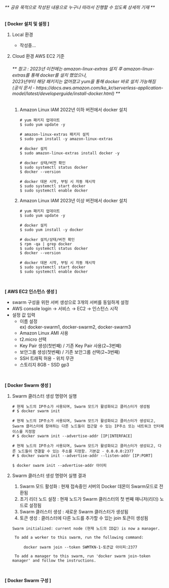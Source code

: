 <h6>** 공유 목적으로 작성된 내용으로 누구나 따라서 진행할 수 있도록 상세히 기재 **</h6>

**[ Docker 설치 및 설정 ]**
1. Local 환경
   - 작성중...

2. Cloud 환경 AWS EC2 기준
   <h6>** 참고 : 2023년 이전에는 amazon-linux-extras 설치 후 amazon-linux-extras를 통해 docker를 설치 했었으나,<br>
   2023년부터 해당 패키지는 없어졌고 yum을 통해 docker 바로 설치 가능해짐<br>
   (공식 문서 - https://docs.aws.amazon.com/ko_kr/serverless-application-model/latest/developerguide/install-docker.html) **</h6>

   1. Amazon Linux IAM 2022년 이하 버전에서 docker 설치
      ~~~
      # yum 패키지 업데이트
      $ sudo yum update -y
   
      # amazon-linux-extras 패키지 설치
      $ sudo yum install -y amazon-linux-extras
   
      # docker 설치
      $ sudo amazon-linux-extras install docker -y
   
      # docker 상태/버전 확인
      $ sudo systemctl status docker
      $ docker --version
   
      # docker 데몬 시작, 부팅 시 자동 재시작
      $ sudo systemctl start docker
      $ sudo systemctl enable docker
      ~~~
   3. Amazon Linux IAM 2023년 이상 버전에서 docker 설치
      ~~~
      # yum 패키지 업데이트
      $ sudo yum update -y
   
      # docker 설치
      $ sudo yum install -y docker
   
      # docker 설치/상태/버전 확인
      $ rpm -qa | grep docker
      $ sudo systemctl status docker
      $ docker --version
   
      # docker 데몬 시작, 부팅 시 자동 재시작
      $ sudo systemctl start docker
      $ sudo systemctl enable docker
      ~~~

<br>

**[ AWS EC2 인스턴스 생성 ]**
   - swarm 구성을 위한 서버 생성으로 3개의 서버를 동일하게 설정
   - AWS console login → 서비스 → EC2 → 인스턴스 시작
   - 설정 값 입력
      - 이름 설정<br>
        ex) docker-swarm1, docker-swarm2, docker-swarm3
      - Amazon Linux AMI 사용
      - t2.micro 선택
      - Key Pair 생성(첫번째) / 기존 Key Pair 사용(2~3번째)
      - 보안그룹 생성(첫번째) / 기존 보안그룹 선택(2~3번째)
      - SSH 트래픽 허용 - 위치 무관
      - 스토리지 8GB - SSD gp3

<br>

**[ Docker Swarm 생성 ]**
1. Swarm 클러스터 생성 명령어 실행
   ~~~
   # 현재 노드의 IP주소가 사용되며, Swarm 모드가 활성화되고 클러스터가 생성됨
   # $ docker swarm init
   
   # 현재 노드의 IP주소가 사용되며, Swarm 모드가 활성화되고 클러스터가 생성되고, Swarm 클러스터에 참여하는 다른 노드들이 접근할 수 있는 IP주소 또는 네트워크 인터페이스를 지정함
   # $ docker swarm init --advertise-addr [IP|INTERFACE]
   
   # 현재 노드의 IP주소가 사용되며, Swarm 모드가 활성화되고 클러스터가 생성되고, 다른 노드들이 연결할 수 있는 주소를 지정함. 기본값 - 0.0.0.0:2377
   # $ docker swarm init --advertise-addr --listen-addr [IP:PORT]
   
   $ docker swarm init --advertise-addr 아이피
   ~~~

2. Swarm 클러스터 생성 명령어 실행 결과
   1) Swarm 모드 활성화 : 현재 접속중인 서버의 Docker 데몬이 Swarm모드로 전환됨
   2) 초기 리더 노드 설정 : 현재 노드가 Swarm 클러스터의 첫 번째 매니저(리더) 노드로 설정됨
   3) Swarm 클러스터 생성 : 새로운 Swarm 클러스터가 생성됨
   4) 토큰 생성 : 클러스터에 다른 노드를 추가할 수 있는 join 토큰이 생성됨
   ~~~
   Swarm initialized: current node (현재 노드의 ID값) is now a manager.

	To add a worker to this swarm, run the following command:

		docker swarm join --token SWMTKN-1-토큰값 아이피:2377

	To add a manager to this swarm, run 'docker swarm join-token manager' and follow the instructions.
   ~~~

<br>

**[ Docker Swarm 구성 ]**

